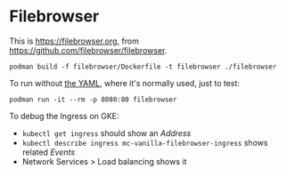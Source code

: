 # Filebrowser

This is https://filebrowser.org, from https://github.com/filebrowser/filebrowser.

    podman build -f filebrowser/Dockerfile -t filebrowser ./filebrowser

To run without [the YAML](../vanilla.yaml), where it's normally used, just to test:

    podman run -it --rm -p 8080:80 filebrowser

To debug the Ingress on GKE:

* `kubectl get ingress` should show an _Address_
* `kubectl describe ingress mc-vanilla-filebrowser-ingress` shows related _Events_
* Network Services > Load balancing shows it
